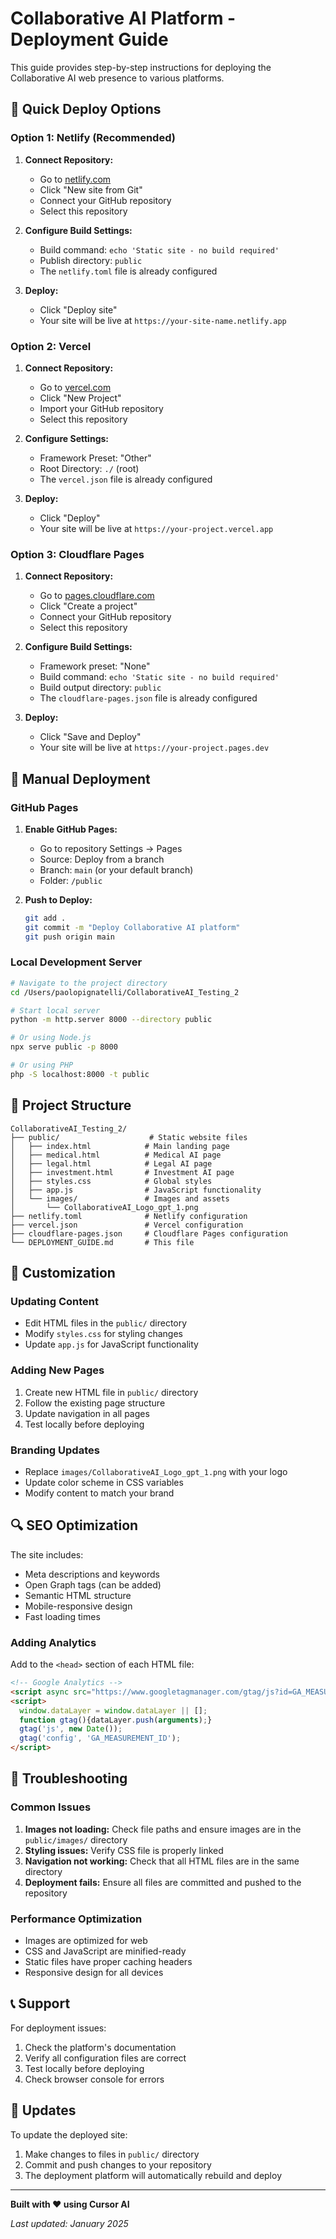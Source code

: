 # Collaborative AI Platform - Deployment Guide

This guide provides step-by-step instructions for deploying the Collaborative AI web presence to various platforms.

## 🚀 Quick Deploy Options

### Option 1: Netlify (Recommended)
1. **Connect Repository:**
   - Go to [netlify.com](https://netlify.com)
   - Click "New site from Git"
   - Connect your GitHub repository
   - Select this repository

2. **Configure Build Settings:**
   - Build command: `echo 'Static site - no build required'`
   - Publish directory: `public`
   - The `netlify.toml` file is already configured

3. **Deploy:**
   - Click "Deploy site"
   - Your site will be live at `https://your-site-name.netlify.app`

### Option 2: Vercel
1. **Connect Repository:**
   - Go to [vercel.com](https://vercel.com)
   - Click "New Project"
   - Import your GitHub repository
   - Select this repository

2. **Configure Settings:**
   - Framework Preset: "Other"
   - Root Directory: `./` (root)
   - The `vercel.json` file is already configured

3. **Deploy:**
   - Click "Deploy"
   - Your site will be live at `https://your-project.vercel.app`

### Option 3: Cloudflare Pages
1. **Connect Repository:**
   - Go to [pages.cloudflare.com](https://pages.cloudflare.com)
   - Click "Create a project"
   - Connect your GitHub repository
   - Select this repository

2. **Configure Build Settings:**
   - Framework preset: "None"
   - Build command: `echo 'Static site - no build required'`
   - Build output directory: `public`
   - The `cloudflare-pages.json` file is already configured

3. **Deploy:**
   - Click "Save and Deploy"
   - Your site will be live at `https://your-project.pages.dev`

## 🔧 Manual Deployment

### GitHub Pages
1. **Enable GitHub Pages:**
   - Go to repository Settings → Pages
   - Source: Deploy from a branch
   - Branch: `main` (or your default branch)
   - Folder: `/public`

2. **Push to Deploy:**
   ```bash
   git add .
   git commit -m "Deploy Collaborative AI platform"
   git push origin main
   ```

### Local Development Server
```bash
# Navigate to the project directory
cd /Users/paolopignatelli/CollaborativeAI_Testing_2

# Start local server
python -m http.server 8000 --directory public

# Or using Node.js
npx serve public -p 8000

# Or using PHP
php -S localhost:8000 -t public
```

## 📁 Project Structure

```
CollaborativeAI_Testing_2/
├── public/                    # Static website files
│   ├── index.html            # Main landing page
│   ├── medical.html          # Medical AI page
│   ├── legal.html            # Legal AI page
│   ├── investment.html       # Investment AI page
│   ├── styles.css            # Global styles
│   ├── app.js                # JavaScript functionality
│   └── images/               # Images and assets
│       └── CollaborativeAI_Logo_gpt_1.png
├── netlify.toml              # Netlify configuration
├── vercel.json               # Vercel configuration
├── cloudflare-pages.json     # Cloudflare Pages configuration
└── DEPLOYMENT_GUIDE.md       # This file
```

## 🎨 Customization

### Updating Content
- Edit HTML files in the `public/` directory
- Modify `styles.css` for styling changes
- Update `app.js` for JavaScript functionality

### Adding New Pages
1. Create new HTML file in `public/` directory
2. Follow the existing page structure
3. Update navigation in all pages
4. Test locally before deploying

### Branding Updates
- Replace `images/CollaborativeAI_Logo_gpt_1.png` with your logo
- Update color scheme in CSS variables
- Modify content to match your brand

## 🔍 SEO Optimization

The site includes:
- Meta descriptions and keywords
- Open Graph tags (can be added)
- Semantic HTML structure
- Mobile-responsive design
- Fast loading times

### Adding Analytics
Add to the `<head>` section of each HTML file:
```html
<!-- Google Analytics -->
<script async src="https://www.googletagmanager.com/gtag/js?id=GA_MEASUREMENT_ID"></script>
<script>
  window.dataLayer = window.dataLayer || [];
  function gtag(){dataLayer.push(arguments);}
  gtag('js', new Date());
  gtag('config', 'GA_MEASUREMENT_ID');
</script>
```

## 🚨 Troubleshooting

### Common Issues
1. **Images not loading:** Check file paths and ensure images are in the `public/images/` directory
2. **Styling issues:** Verify CSS file is properly linked
3. **Navigation not working:** Check that all HTML files are in the same directory
4. **Deployment fails:** Ensure all files are committed and pushed to the repository

### Performance Optimization
- Images are optimized for web
- CSS and JavaScript are minified-ready
- Static files have proper caching headers
- Responsive design for all devices

## 📞 Support

For deployment issues:
1. Check the platform's documentation
2. Verify all configuration files are correct
3. Test locally before deploying
4. Check browser console for errors

## 🔄 Updates

To update the deployed site:
1. Make changes to files in `public/` directory
2. Commit and push changes to your repository
3. The deployment platform will automatically rebuild and deploy

---

**Built with ❤️ using Cursor AI**

*Last updated: January 2025*
